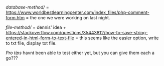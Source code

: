 *database-method/* = https://www.worldbestlearningcenter.com/index_files/php-comment-form.htm = the one we were working on last night.

*file-method/* = dennis' idea + https://stackoverflow.com/questions/35443812/how-to-save-string-entered-in-html-form-to-text-file = this seems like the easier option, write to txt file, display txt file.

*Pro tips*
havnt been able to test either yet, but you can give them each a go???
